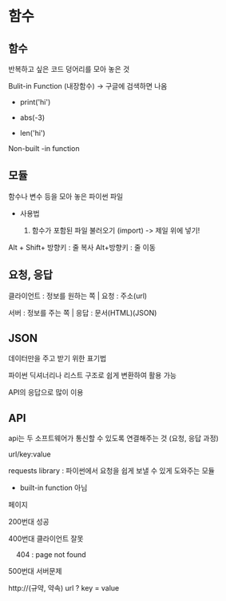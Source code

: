 # 함수

## 함수

반복하고 싶은 코드 덩어리를 모아 놓은 것

Bulit-in Function (내장함수) -> 구글에 검색하면 나옴

- print('hi')

- abs(-3)

- len('hi')

Non-built -in function



## 모듈

함수나 변수 등을 모아 놓은 파이썬 파일

- 사용법
  
  1. 함수가 포함된 파일 불러오기 (import) -> 제일 위에 넣기!



Alt + Shift+ 방향키 : 줄 복사
Alt+방향키 : 줄 이동



## 요청, 응답

클라이언트 : 정보를 원하는 쪽 | 요청 : 주소(url)

서버 : 정보를 주는 쪽 |  응답 : 문서(HTML)(JSON)



## JSON

데이터만을 주고 받기 위한 표기법

파이썬 딕셔너리나 리스트 구조로 쉽게 변환하여 활용 가능

API의 응답으로 많이 이용



## API

api는 두 소프트웨어가 통신할 수 있도록 연결해주는 것 (요청, 응답 과정)

url/key:value



requests library : 파이썬에서 요청을 쉽게 보낼 수 있게 도와주는 모듈

- built-in function 아님



페이지

200번대 성공

400번대 클라이언트 잘못

    404 : page not found

500번대 서버문제



http://(규약, 약속) url ? key = value






